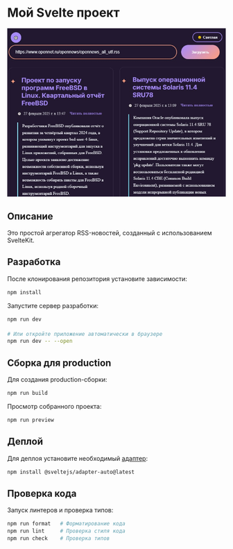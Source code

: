 # Мой Svelte проект

![RSS](./RSS.jpg)

## Описание

Это простой агрегатор RSS-новостей, созданный с использованием SvelteKit.

## Разработка

После клонирования репозитория установите зависимости:

```bash
npm install
```

Запустите сервер разработки:

```bash
npm run dev

# Или откройте приложение автоматически в браузере
npm run dev -- --open
```

## Сборка для production

Для создания production-сборки:

```bash
npm run build
```

Просмотр собранного проекта:

```bash
npm run preview
```

## Деплой

Для деплоя установите необходимый [адаптер](https://svelte.dev/docs/adapters):
```bash
npm install @sveltejs/adapter-auto@latest
```

## Проверка кода

Запуск линтеров и проверка типов:
```bash
npm run format   # Форматирование кода
npm run lint     # Проверка стиля кода
npm run check    # Проверка типов
